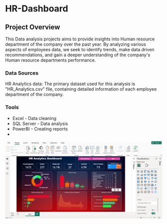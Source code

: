 
# HR-Dashboard

## Project Overview

This Data analysis projects aims to  provide insights into Human resource department of the company over the past year. By analyzing various aspects of employees data,
we seek to identify trends, make data driven recommendations, and gain a deeper understanding of the company's Human resource departments performance. 

### Data Sources
HR Analytics data: The primary dataset used for this analysis is "HR_Analytics.csv" file, containing detailed information of 
each employee department of the company.

### Tools
- Excel - Data cleaning
- SQL Server - Data analysis
- PowerBI - Creating reports
- 
![dashboard_snapo](https://github.com/Abdula551/Powerbi_Dashboard/blob/main/image001.png)

##
